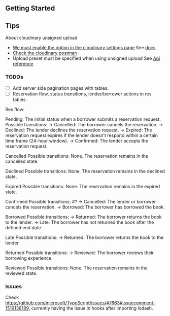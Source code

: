## Getting Started

## Tips

About cloudinary unsigned upload

- [We must enable the option in the cloudinary settings page](https://console.cloudinary.com/settings/c-588ab6a13f88a2d12acf7f86e33807/upload) See [docs](https://cloudinary.com/documentation/upload_images#generating_authentication_signatures)
- [Check the cloudinary postman](https://www.postman.com/cloudinaryteam/workspace)
- Upload preset must be specified when using unsigned upload See [Api reference](https://cloudinary.com/documentation/image_upload_api_reference)

### TODOs

- [ ] Add server side pagination pages with tables.
- [ ] Reservation flow, status transitions, lender/borrower actions in res tables.

Res flow:

Pending: The initial status when a borrower submits a reservation request.
Possible transitions:
-> Cancelled: The borrower cancels the reservation.
-> Declined: The lender declines the reservation request.
-> Expired: The reservation request expires if the lender doesn't respond within a certain time frame (24-hour window).
-> Confirmed: The lender accepts the reservation request.

Cancelled
Possible transitions: None. The reservation remains in the cancelled state.

Declined
Possible transitions: None. The reservation remains in the declined state.

Expired
Possible transitions: None. The reservation remains in the expired state.

Confirmed
Possible transitions:
#? -> Cancelled: The lender or borrower cancels the reservation.
-> Borrowed: The borrower has borrowed the book.

Borrowed
Possible transitions:
-> Returned: The borrower returns the book to the lender.
-> Late: The borrower has not returned the book after the defined end date.

Late
Possible transitions:
-> Returned: The borrower returns the book to the lender.

Returned
Possible transitions:
-> Reviewed: The borrower reviews their borrowing experience.

Reviewed
Possible transitions: None. The reservation remains in the reviewed state.

### Issues

Check https://github.com/microsoft/TypeScript/issues/47663#issuecomment-1519138189, currently having the issue in hooks after importing lodash.
